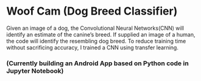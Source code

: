 # Woof Cam (Dog Breed Classifier)

Given an image of a dog, the Convolutional Neural Networks(CNN) will identify an estimate of the canine’s breed. If supplied an image of a human, the code will identify the resembling dog breed. To reduce training time without sacrificing accuracy, I trained a CNN using transfer learning. 



### (Currently building an Android App based on Python code in Jupyter Notebook)
